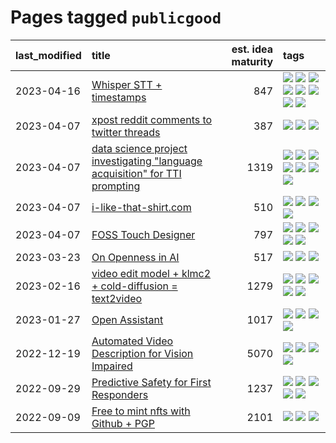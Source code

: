 # Pages tagged `publicgood`

|last_modified|title|est. idea maturity|tags
|:---|:---|---:|:---|
|2023-04-16|[Whisper STT + timestamps](../whisper-stt-plus-timestamps.md)|847|[![](https://img.shields.io/badge/tag-colab-e9b626)](../tags/colab.md) [![](https://img.shields.io/badge/tag-dataset-1614f8)](../tags/dataset.md) [![](https://img.shields.io/badge/tag-experimental-c4fb38)](../tags/experimental.md) [![](https://img.shields.io/badge/tag-meta-12f6d5)](../tags/meta.md) [![](https://img.shields.io/badge/tag-prompting-48fb29)](../tags/prompting.md) [![](https://img.shields.io/badge/tag-publicgood-82d6e)](../tags/publicgood.md) [![](https://img.shields.io/badge/tag-stability-12eec5)](../tags/stability.md) [![](https://img.shields.io/badge/tag-tooling-ea1833)](../tags/tooling.md)|
|2023-04-07|[xpost reddit comments to twitter threads](../reddit2twitter.md)|387|[![](https://img.shields.io/badge/tag-experimental-c4fb38)](../tags/experimental.md) [![](https://img.shields.io/badge/tag-publicgood-82d6e)](../tags/publicgood.md) [![](https://img.shields.io/badge/tag-tooling-ea1833)](../tags/tooling.md)|
|2023-04-07|[data science project investigating "language acquisition" for TTI prompting](../tti_language_aqcuisition.md)|1319|[![](https://img.shields.io/badge/tag-alignment-b7fb0)](../tags/alignment.md) [![](https://img.shields.io/badge/tag-dataset-1614f8)](../tags/dataset.md) [![](https://img.shields.io/badge/tag-experimental-c4fb38)](../tags/experimental.md) [![](https://img.shields.io/badge/tag-prompting-48fb29)](../tags/prompting.md) [![](https://img.shields.io/badge/tag-publication-4db4d2)](../tags/publication.md) [![](https://img.shields.io/badge/tag-publicgood-82d6e)](../tags/publicgood.md) [![](https://img.shields.io/badge/tag-stability-12eec5)](../tags/stability.md)|
|2023-04-07|[i-like-that-shirt.com](../ilikethatshirt.com.md)|510|[![](https://img.shields.io/badge/tag-accessibility-d5ffe)](../tags/accessibility.md) [![](https://img.shields.io/badge/tag-completed-a68128)](../tags/completed.md) [![](https://img.shields.io/badge/tag-publicgood-82d6e)](../tags/publicgood.md) [![](https://img.shields.io/badge/tag-tooling-ea1833)](../tags/tooling.md)|
|2023-04-07|[FOSS Touch Designer](../FOSS_touch_designer.md)|797|[![](https://img.shields.io/badge/tag-alignment-b7fb0)](../tags/alignment.md) [![](https://img.shields.io/badge/tag-animation-752fd7)](../tags/animation.md) [![](https://img.shields.io/badge/tag-publicgood-82d6e)](../tags/publicgood.md) [![](https://img.shields.io/badge/tag-tooling-ea1833)](../tags/tooling.md) [![](https://img.shields.io/badge/tag-wip-6013c8)](../tags/wip.md)|
|2023-03-23|[On Openness in AI](../on_openness_in_ai.md)|517|[![](https://img.shields.io/badge/tag-alignment-b7fb0)](../tags/alignment.md) [![](https://img.shields.io/badge/tag-publication-4db4d2)](../tags/publication.md) [![](https://img.shields.io/badge/tag-publicgood-82d6e)](../tags/publicgood.md)|
|2023-02-16|[video edit model + klmc2 + cold-diffusion = text2video](../video-edit-model-over-init-video.md)|1279|[![](https://img.shields.io/badge/tag-animation-752fd7)](../tags/animation.md) [![](https://img.shields.io/badge/tag-meta-12f6d5)](../tags/meta.md) [![](https://img.shields.io/badge/tag-publicgood-82d6e)](../tags/publicgood.md) [![](https://img.shields.io/badge/tag-stability-12eec5)](../tags/stability.md) [![](https://img.shields.io/badge/tag-tooling-ea1833)](../tags/tooling.md)|
|2023-01-27|[Open Assistant](../open-assistant.md)|1017|[![](https://img.shields.io/badge/tag-accessibility-d5ffe)](../tags/accessibility.md) [![](https://img.shields.io/badge/tag-publicgood-82d6e)](../tags/publicgood.md) [![](https://img.shields.io/badge/tag-stability-12eec5)](../tags/stability.md) [![](https://img.shields.io/badge/tag-wip-6013c8)](../tags/wip.md)|
|2022-12-19|[Automated Video Description for Vision Impaired](../automated-video-description.md)|5070|[![](https://img.shields.io/badge/tag-accessibility-d5ffe)](../tags/accessibility.md) [![](https://img.shields.io/badge/tag-dataset-1614f8)](../tags/dataset.md) [![](https://img.shields.io/badge/tag-foundation-9c3a4a)](../tags/foundation.md) [![](https://img.shields.io/badge/tag-publicgood-82d6e)](../tags/publicgood.md)|
|2022-09-29|[Predictive Safety for First Responders](../safety-officer.md)|1237|[![](https://img.shields.io/badge/tag-completed-a68128)](../tags/completed.md) [![](https://img.shields.io/badge/tag-dataset-1614f8)](../tags/dataset.md) [![](https://img.shields.io/badge/tag-publication-4db4d2)](../tags/publication.md) [![](https://img.shields.io/badge/tag-publicgood-82d6e)](../tags/publicgood.md) [![](https://img.shields.io/badge/tag-wip-6013c8)](../tags/wip.md)|
|2022-09-09|[Free to mint nfts with Github + PGP](../free-to-mint-nfts_git_plus_pgp.md)|2101|[![](https://img.shields.io/badge/tag-publicgood-82d6e)](../tags/publicgood.md) [![](https://img.shields.io/badge/tag-tooling-ea1833)](../tags/tooling.md) [![](https://img.shields.io/badge/tag-wip-6013c8)](../tags/wip.md)|